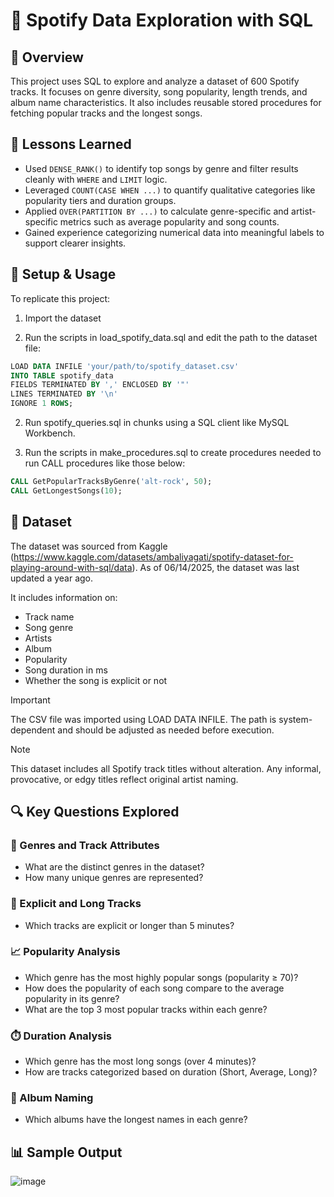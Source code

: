 # 🎵 Spotify Data Exploration with SQL

## 📌 Overview

This project uses SQL to explore and analyze a dataset of 600 Spotify tracks. It focuses on genre diversity, song popularity, length trends, and album name characteristics. It also includes reusable stored procedures for fetching popular tracks and the longest songs.

## 🧠 Lessons Learned
- Used `DENSE_RANK()` to identify top songs by genre and filter results cleanly with `WHERE` and `LIMIT` logic.
- Leveraged `COUNT(CASE WHEN ...)` to quantify qualitative categories like popularity tiers and duration groups.
- Applied `OVER(PARTITION BY ...)` to calculate genre-specific and artist-specific metrics such as average popularity and song counts.
- Gained experience categorizing numerical data into meaningful labels to support clearer insights.

## 📌 Setup & Usage

To replicate this project:

1. Import the dataset

2. Run the scripts in load_spotify_data.sql and edit the path to the dataset file:

```SQL
LOAD DATA INFILE 'your/path/to/spotify_dataset.csv'
INTO TABLE spotify_data
FIELDS TERMINATED BY ',' ENCLOSED BY '"'
LINES TERMINATED BY '\n'
IGNORE 1 ROWS;
```

2. Run spotify_queries.sql in chunks using a SQL client like MySQL Workbench.

3. Run the scripts in make_procedures.sql to create procedures needed to run CALL procedures like those below:

```SQL
CALL GetPopularTracksByGenre('alt-rock', 50);
CALL GetLongestSongs(10);
```

## 📂 Dataset

The dataset was sourced from Kaggle (https://www.kaggle.com/datasets/ambaliyagati/spotify-dataset-for-playing-around-with-sql/data). As of 06/14/2025, the dataset was last updated a year ago. 

It includes information on:
- Track name
- Song genre
- Artists
- Album
- Popularity
- Song duration in ms
- Whether the song is explicit or not

> [!IMPORTANT]
> The CSV file was imported using LOAD DATA INFILE. The path is system-dependent and should be adjusted as needed before execution.

> [!NOTE]
> This dataset includes all Spotify track titles without alteration. Any informal, provocative, or edgy titles reflect original artist naming.

## 🔍 Key Questions Explored

### 🎼 Genres and Track Attributes
- What are the distinct genres in the dataset?
- How many unique genres are represented?

### 🚫 Explicit and Long Tracks
- Which tracks are explicit or longer than 5 minutes?

### 📈 Popularity Analysis
- Which genre has the most highly popular songs (popularity ≥ 70)?
- How does the popularity of each song compare to the average popularity in its genre?
- What are the top 3 most popular tracks within each genre?

### ⏱️ Duration Analysis
- Which genre has the most long songs (over 4 minutes)?
- How are tracks categorized based on duration (Short, Average, Long)?

### 🎵 Album Naming
- Which albums have the longest names in each genre?

## 📊 Sample Output
![image](https://github.com/user-attachments/assets/35295098-fd2c-4028-8c7f-1848613e783d)


